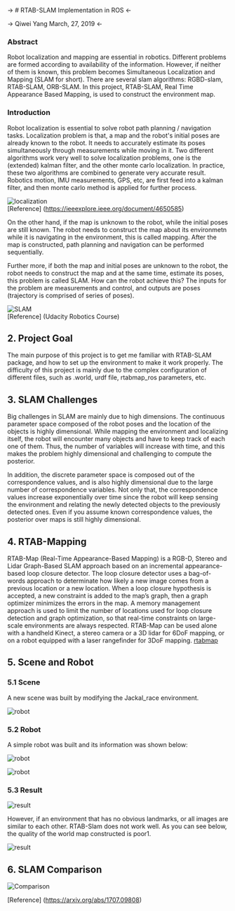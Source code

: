 -> # RTAB-SLAM Implementation in ROS <- 

-> Qiwei Yang March, 27, 2019 <- 

### Abstract

Robot localization and mapping are essential in robotics. Different problems are formed according to availability of the information. However, if
neither of them is known, this problem becomes Simultaneous Localization and Mapping (SLAM for short). There are several slam algorithms: 
RGBD-slam, RTAB-SLAM, ORB-SLAM. In this project, RTAB-SLAM, Real Time Appearance Based Mapping, is used to construct the environment map.
  
### Introduction

Robot localization is essential to solve robot path planning / navigation tasks. Localization problem is that, a map and the robot's 
initial poses are already known to the robot. It needs to accurately estimate its poses simultaneously through measurements while moving in it. Two different algorithms work very well
to solve localization problems, one is the (extended) kalman filter, and the other monte carlo localization. In practice, these two algorithms
are combined to generate very accurate result. Robotics motion, IMU measurements, GPS, etc, are first feed into a kalman filter, and then monte
carlo method is applied for further process.

![localization](./images/kfandmc.png)  
[Reference] (https://ieeexplore.ieee.org/document/4650585) 

On the other hand, if the map is unknown to the robot, while the initial poses are still known. The robot needs to construct the map about its environmetn 
while it is navigating in the environment, this is called mapping. After the map is constructed, path planning and navigation can be performed sequentially.


Further more, if both the map and initial poses are unknown to the robot, the robot needs to construct the map and at the same time, estimate its
poses, this problem is called SLAM. How can the robot achieve this? The inputs for the problem
are measurements and control, and outputs are poses (trajectory is comprised of series of poses). 

![SLAM](./images/slam.png)  
[Reference] (Udacity Robotics Course) 

## 2. Project Goal

The main purpose of this project is to get me familiar with RTAB-SLAM package, and how to set up the environment to make it work properly.
The difficulty of this project is mainly due to the complex configuration of different files, such as .world, urdf file, rtabmap_ros parameters, etc.
 

## 3. SLAM Challenges

Big challenges in SLAM are mainly due to high dimensions. The continuous parameter space composed of the robot poses and the location 
of the objects is highly dimensional. While mapping the environment and localizing itself, the robot will encounter many objects and 
have to keep track of each one of them. Thus, the number of variables will increase with time, and this makes the problem highly 
dimensional and challenging to compute the posterior.

In addition, the discrete parameter space is composed out of the correspondence values, and is also highly dimensional due to the large number 
of correspondence variables. Not only that, the correspondence values increase exponentially over time since the robot will keep sensing 
the environment and relating the newly detected objects to the previously detected ones. Even if you assume known correspondence values, 
the posterior over maps is still highly dimensional.

## 4. RTAB-Mapping

RTAB-Map (Real-Time Appearance-Based Mapping) is a RGB-D, Stereo and Lidar Graph-Based SLAM approach based on an incremental 
appearance-based loop closure detector. The loop closure detector uses a bag-of-words approach to determinate how likely a new 
image comes from a previous location or a new location. When a loop closure hypothesis is accepted, a new constraint is added to 
the map’s graph, then a graph optimizer minimizes the errors in the map. A memory management approach is used to limit the number 
of locations used for loop closure detection and graph optimization, so that real-time constraints on large-scale environments 
are always respected. RTAB-Map can be used alone with a handheld Kinect, a stereo camera or a 3D lidar for 6DoF mapping, or on a 
robot equipped with a laser rangefinder for 3DoF mapping.
[rtabmap](hhttp://introlab.github.io/rtabmap/)  

## 5. Scene and Robot

### 5.1 Scene

A new scene was built by modifying the Jackal_race environment.

![robot](./images/custom.png) 


### 5.2 Robot

A simple robot was built and its information was shown below: 

![robot](./images/robot.png) 

![robot](./images/tf.png) 

### 5.3 Result

![result](./images/map.png) 

However, if an environment that has no obvious landmarks, or all images are similar to each other. RTAB-Slam does not work well. 
As you can see below, the quality of the world map constructed is poor1.
 
![result](./images/bad.png) 

## 6. SLAM Comparison

![Comparison](./images/slamcompare.png)

[Reference] (https://arxiv.org/abs/1707.09808) 

 
